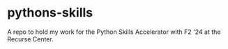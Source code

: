 # pythons-skills

A repo to hold my work for the Python Skills Accelerator with F2 '24 at the Recurse Center. 
